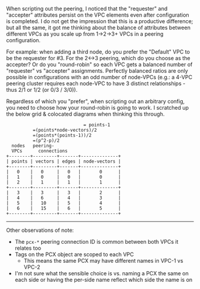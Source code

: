When scripting out the peering, I noticed that the "requester" and "accepter" attributes persist on the VPC elements even after configuration is completed. I do not get the impression that this is a productive difference; but all the same, it got me thinking about the balance of attributes between different VPCs as you scale up from 1->2->3+ VPCs in a peering configuration. 

For example: when adding a third node, do you prefer the "Default" VPC to be the requester for #3. For the 2<->3 peering, which do you choose as the accepter? Or do you "round-robin" so each VPC gets a balanced number of "requester" vs "accepter" assignments. Perfectly balanced ratios are only possible in configurations with an odd number of node-VPCs (e.g.: a 4-VPC peering cluster requires each node-VPC to have 3 distinct relationships - thus 2/1 or 1/2 (or 0/3 / 3/0)). 

Regardless of which you "prefer", when scripting out an arbitrary config, you need to choose how your round-robin is going to work. I scratched up the below grid &  colocated diagrams when thinking this through. 

```
                             = points-1
          =(points*node-vectors)/2       
          =(points*(points-1))/2       
          =(p^2-p)/2
  nodes   peering-
  VPCs      connections   
+--------+---------+-------+--------------+
| points | vectors | edges | node-vectors |
+--------+---------+-------+--------------+
|   0    |   0     |   0   |       0      |
|   1    |   0     |   0   |       0      |
|   2    |   1     |   1   |       1      |
+--------+---------+-------+--------------+ 
|   3    |   3     |   3   |       2      |
|   4    |   6     |   4   |       3      |
|   5    |   10    |   5   |       4      |
|   6    |   15    |   6   |       5      |
+--------+---------+-------+--------------+
```

----

Other observations of note: 
* The `pcx-*` peering connection ID is common between both VPCs it relates too
* Tags on the PCX object are scoped to each VPC
  * This means the same PCX may have different names in VPC-1 vs VPC-2
* I'm not sure what the sensible choice is vs. naming a PCX the same on each side or having the per-side name reflect which side the name is on
